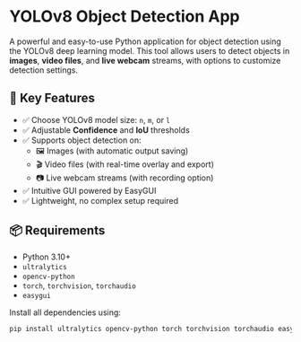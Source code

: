 # YOLOv8 Object Detection App

A powerful and easy-to-use Python application for object detection using the YOLOv8 deep learning model. This tool allows users to detect objects in **images**, **video files**, and **live webcam** streams, with options to customize detection settings.

## 🚀 Key Features

- ✅ Choose YOLOv8 model size: `n`, `m`, or `l`
- ✅ Adjustable **Confidence** and **IoU** thresholds
- ✅ Supports object detection on:
  - 🖼️ Images (with automatic output saving)
  - 🎬 Video files (with real-time overlay and export)
  - 📷 Live webcam streams (with recording option)
- ✅ Intuitive GUI powered by EasyGUI
- ✅ Lightweight, no complex setup required

## 📦 Requirements

- Python 3.10+
- `ultralytics`
- `opencv-python`
- `torch`, `torchvision`, `torchaudio`
- `easygui`

Install all dependencies using:

```bash
pip install ultralytics opencv-python torch torchvision torchaudio easygui
